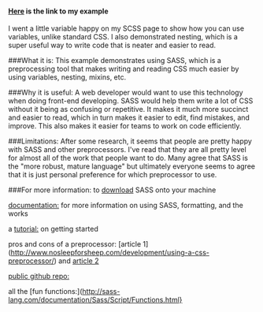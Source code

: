 #### [Here](https://github.com/anyahsu280/toolbox/blob/master/css/sass/main.scss) is the link to my example
I went a little variable happy on my SCSS page to show how you can use variables, unlike standard CSS. I also
demonstrated nesting, which is a super useful way to write code that is neater and easier to read.

###What it is:
This example demonstrates using SASS, which is a preprocessing tool that makes writing and reading CSS much
easier by using variables, nesting, mixins, etc.

###Why it is useful:
A web developer would want to use this technology when doing front-end developing. SASS would help
them write a lot of CSS without it being as confusing or repetitive. It makes it much more succinct and
easier to read, which in turn makes it easier to edit, find mistakes, and improve. This also makes it easier
for teams to work on code efficiently.

###Limitations:
After some research, it seems that people are pretty happy with SASS and other preprocessors. I've read
that they are all pretty level for almost all of the work that people want to do. Many agree that SASS
is the "more robust, mature language" but ultimately everyone seems to agree that it is just personal
preference for which preprocessor to use. 

###For more information:
to [download](http://sass-lang.com/install) SASS onto your machine

[documentation:](http://sass-lang.com/documentation/) for more information on using SASS, formatting, and the works

a [tutorial:](http://alistapart.com/article/getting-started-with-sass) on getting started

pros and cons of a preprocessor: [article 1] (http://www.nosleepforsheep.com/development/using-a-css-preprocessor/)
    and [article 2](http://chriseppstein.github.io/blog/2009/02/15/a-sassy-response-to-css-framework-disadvantages/)

[public github repo:](https://github.com/sass/sass)

all the [fun functions:](http://sass-lang.com/documentation/Sass/Script/Functions.html}
